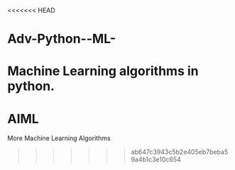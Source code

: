 <<<<<<< HEAD
# Adv-Python--ML-
Machine Learning algorithms in python.
=======
# AIML
More Machine Learning Algorithms
>>>>>>> ab647c3943c5b2e405eb7beba59a4b1c3e10c654

